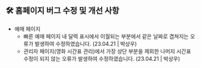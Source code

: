 ## 🛠 홈페이지 버그 수정 및 개선 사항
- 예매 페이지
  - 빠른 예매 페이지 내 달력 표시에서 이월되는 부분에서 같은 날짜로 겹쳐지는 오류가 발생하여 수정하였습니다. (23.04.21 | 박상우) 
  - 관리자 페이지(영화 시간표 관리)에서 가장 상단 부분을 제외한 나머지 시간표 수정이 되지 않는 오류가 발생하여 수정하였습니다. (23.04.21 | 박상우)

